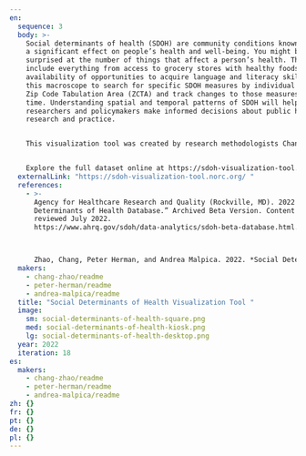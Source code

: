 ```yaml
---
en:
  sequence: 3
  body: >-
    Social determinants of health (SDOH) are community conditions known to have
    a significant effect on people’s health and well-being. You might be
    surprised at the number of things that affect a person’s health. These could
    include everything from access to grocery stores with healthy foods to the
    availability of opportunities to acquire language and literacy skills. Use
    this macroscope to search for specific SDOH measures by individual county or
    Zip Code Tabulation Area (ZCTA) and track changes to those measures over
    time. Understanding spatial and temporal patterns of SDOH will help
    researchers and policymakers make informed decisions about public health
    research and practice. 


    This visualization tool was created by research methodologists Chang Zhao and Peter Herman and data analyst Andrea Malpica. All are members of NORC at the University of Chicago, one of the largest independent social research groups in the US. 


    Explore the full dataset online at https://sdoh-visualization-tool.norc.org/
  externalLink: "https://sdoh-visualization-tool.norc.org/ "
  references:
    - >-
      Agency for Healthcare Research and Quality (Rockville, MD). 2022 “Social
      Determinants of Health Database.” Archived Beta Version. Content last
      reviewed July 2022.
      https://www.ahrq.gov/sdoh/data-analytics/sdoh-beta-database.html.



      Zhao, Chang, Peter Herman, and Andrea Malpica. 2022. *Social Determinants of Health Visualization Tool*. In “18th Iteration (2022): Macroscopes for a New Perspective.” *Places & Spaces: Mapping Science*, edited by Katy Börner, Lisel Record, and Todd Theriault. http://scimaps.org.
  makers:
    - chang-zhao/readme
    - peter-herman/readme
    - andrea-malpica/readme
  title: "Social Determinants of Health Visualization Tool "
  image:
    sm: social-determinants-of-health-square.png
    med: social-determinants-of-health-kiosk.png
    lg: social-determinants-of-health-desktop.png
  year: 2022
  iteration: 18
es:
  makers:
    - chang-zhao/readme
    - peter-herman/readme
    - andrea-malpica/readme
zh: {}
fr: {}
pt: {}
de: {}
pl: {}
---
```

